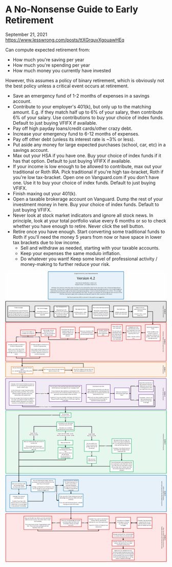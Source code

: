 <div class="next-subtitled"></div>

# A No-Nonsense Guide to Early Retirement

September 21, 2021
<https://www.lesswrong.com/posts/ttXGrquvXgouawHEq>

Can compute expected retirement from:

* How much you're saving per year
* How much you're spending per year
* How much money you currently have invested

However, this assumes a policy of binary retirement, which is obviously not the best policy unless a critical event occurs at retirement.

* Save an emergency fund of 1-2 months of expenses in a savings account.
* Contribute to your employer's 401(k), but only up to the matching amount.  E.g. if they match half up to 6% of your salary, then contribute 6% of your salary.  Use contributions to buy your choice of index funds.  Default to just buying VFIFX if available.
* Pay off high payday loans/credit cards/other crazy debt.
* Increase your emergency fund to 6-12 months of expenses.
* Pay off other debt (unless its interest rate is ~3% or less).
* Put aside any money for large expected purchases (school, car, etc) in a savings account.
* Max out your HSA if you have one.  Buy your choice of index funds if it has that option.  Default to just buying VFIFX if available.
* If your income is low enough to be allowed to contribute, max out your traditional or Roth IRA.  Pick traditional if you're high tax-bracket, Roth if you're low tax-bracket.  Open one on Vanguard.com if you don't have one.  Use it to buy your choice of index funds.  Default to just buying VFIFX.
* Finish maxing out your 401(k).
* Open a taxable brokerage account on Vanguard.  Dump the rest of your investment money in here.  Buy your choice of index funds.  Default to just buying VFIFX.
* Never look at stock market indicators and ignore all stock news.  In principle, look at your total portfolio value every 6 months or so to check whether you have enough to retire.  Never click the sell button.
* Retire once you have enough.
Start converting some traditional funds to Roth if you'll need the money 5 years from now or have space in lower tax brackets due to low income.
  * Sell and withdraw as needed, starting with your taxable accounts.
  * Keep your expenses the same modulo inflation.
  * Do whatever you want!  Keep some level of professional activity / money-making to further reduce your risk.

![](tryactions-lesswrong-early-retirement.md-assets/2021-09-21-09-21-51.png#unbounded-height)
